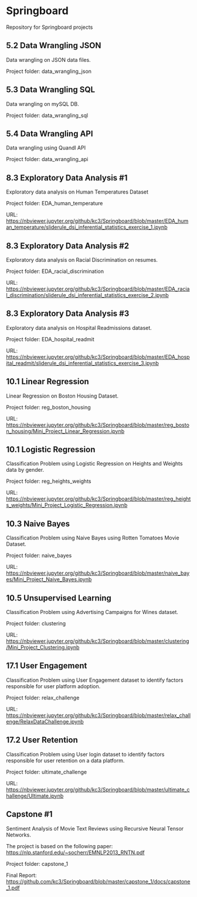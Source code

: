 # Springboard
Repository for Springboard projects

## 5.2 Data Wrangling JSON
Data wrangling on JSON data files.

Project folder: data_wrangling_json

## 5.3 Data Wrangling SQL
Data wrangling on mySQL DB. 

Project folder: data_wrangling_sql

## 5.4 Data Wrangling API
Data wrangling using Quandl API

Project folder: data_wrangling_api

## 8.3 Exploratory Data Analysis #1
Exploratory data analysis on Human Temperatures Dataset

Project folder: EDA_human_temperature

URL: https://nbviewer.jupyter.org/github/kc3/Springboard/blob/master/EDA_human_temperature/sliderule_dsi_inferential_statistics_exercise_1.ipynb

## 8.3 Exploratory Data Analysis #2
Exploratory data analysis on Racial Discrimination on resumes.

Project folder: EDA_racial_discrimination

URL: https://nbviewer.jupyter.org/github/kc3/Springboard/blob/master/EDA_racial_discrimination/sliderule_dsi_inferential_statistics_exercise_2.ipynb

## 8.3 Exploratory Data Analysis #3
Exploratory data analysis on Hospital Readmissions dataset.

Project folder: EDA_hospital_readmit

URL: https://nbviewer.jupyter.org/github/kc3/Springboard/blob/master/EDA_hospital_readmit/sliderule_dsi_inferential_statistics_exercise_3.ipynb

## 10.1 Linear Regression
Linear Regression on Boston Housing Dataset.

Project folder: reg_boston_housing

URL: https://nbviewer.jupyter.org/github/kc3/Springboard/blob/master/reg_boston_housing/Mini_Project_Linear_Regression.ipynb

## 10.1 Logistic Regression
Classification Problem using Logistic Regression on Heights and Weights data by gender.

Project folder: reg_heights_weights

URL: https://nbviewer.jupyter.org/github/kc3/Springboard/blob/master/reg_heights_weights/Mini_Project_Logistic_Regression.ipynb

## 10.3 Naive Bayes
Classification Problem using Naive Bayes using Rotten Tomatoes Movie Dataset.

Project folder: naive_bayes

URL: https://nbviewer.jupyter.org/github/kc3/Springboard/blob/master/naive_bayes/Mini_Project_Naive_Bayes.ipynb

## 10.5 Unsupervised Learning
Classification Problem using Advertising Campaigns for Wines dataset.

Project folder: clustering

URL: https://nbviewer.jupyter.org/github/kc3/Springboard/blob/master/clustering/Mini_Project_Clustering.ipynb

## 17.1 User Engagement
Classification Problem using User Engagement dataset to identify factors responsible for user platform adoption.

Project folder: relax_challenge

URL: https://nbviewer.jupyter.org/github/kc3/Springboard/blob/master/relax_challenge/RelaxDataChallenge.ipynb

## 17.2 User Retention
Classification Problem using User login dataset to identify factors responsible for user retention on a data platform.

Project folder: ultimate_challenge

URL: https://nbviewer.jupyter.org/github/kc3/Springboard/blob/master/ultimate_challenge/Ultimate.ipynb

## Capstone #1
Sentiment Analysis of Movie Text Reviews using Recursive Neural Tensor Networks.

The project is based on the following paper: https://nlp.stanford.edu/~socherr/EMNLP2013_RNTN.pdf

Project folder: capstone_1

Final Report: https://github.com/kc3/Springboard/blob/master/capstone_1/docs/capstone_1.pdf 

